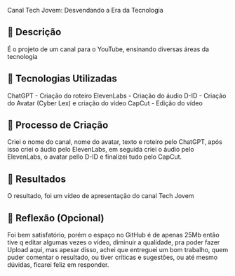 Canal Tech Jovem: Desvendando a Era da Tecnologia

## 📒 Descrição
É o projeto de um canal para o YouTube, ensinando diversas áreas da tecnologia

## 🤖 Tecnologias Utilizadas
ChatGPT - Criação do roteiro
ElevenLabs  - Criação do áudio
D-ID - Criação do Avatar (Cyber Lex) e criação do vídeo
CapCut - Edição do vídeo

## 🧐 Processo de Criação
Criei o nome do canal, nome do avatar, texto e roteiro pelo ChatGPT, após isso criei o áudio pelo ElevenLabs, em seguida criei o áudio pelo ElevenLabs, o avatar pello D-ID e finalizei tudo pelo CapCut.

## 🚀 Resultados
O resultado, foi um vídeo de apresentação do canal Tech Jovem

## 💭 Reflexão (Opcional)
Foi bem satisfatório, porém o  espaço no GitHub é de apenas 25Mb então tive q editar algumas vezes o vídeo, diminuir a qualidade, pra poder fazer Upload aqui, mas apesar disso, achei que entreguei um bom trabalho, quem puder comentar o resultado, ou tiver críticas e sugestões, ou até  mesmo dúvidas, ficarei feliz em responder.
```
